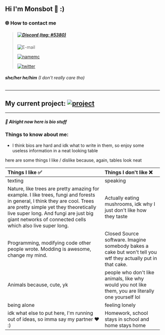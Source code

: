 
## Hi I'm Monsbot 👋 :)

### 🌐 How to contact me
>##### [![Discord](https://img.shields.io/badge/Discord-Monsbot-5865f2?style=for-the-badge&logo=Discord&logoColor=white)  (tag: #5380)](https://discord.com)
>
> ![E-mail](https://img.shields.io/badge/Mail-Monsbot@protonmail.com-8a6eff?style=for-the-badge&logo=gmail&logoColor=white)
>
> [![namemc](https://img.shields.io/badge/namemc-Monsbot-191919?style=for-the-badge&logo=namemc&logoColor=white)](https://namemc.com/profile/Monsbot.1)
>
> [![twitter](https://img.shields.io/badge/twitter-Keimooa-1DA1F2?style=for-the-badge&logo=twitter&logoColor=white)](https://twitter.com/Keimooa)


###### **she/her he/him** (*I don't really care tho*)
---
## My current project: [![project](https://img.shields.io/badge/Plunzish-Pixmoji-brightgreen)](https://github.com/Plunzi/PixMoji/tree/pixmoji-plugin)

---
##### 📜 Alright now here is bio stuff


### Things to know about me:
* I think bios are hard and idk what to write in them, so enjoy some useless information in a neat looking table

here are some things I like / dislike because, again, tables look neat

| Things I like ✅ | Things I don't like ❌     |
| :------------- | :------------- |
| texting | speaking |
| Nature, like trees are pretty amazing for example. I like trees, fungi and forests in general, I think they are cool. Trees are pretty simple yet they theoretically live super long. And fungi are just big giant networks of connected cells which also live super long.       |   Actually eating mushrooms, idk why I just don't like how they taste       |
| Programming, modifying code other people wrote. Modding is awesome, change my mind. | Closed Source software. Imagine somebody bakes a cake but won't tell you wtf they actually put in that cake.|
|Animals because, cute, yk | people who don't like animals, like why would you not like them, you are literally one yourself lol |
|being alone|feeling lonely| (yeah ik)
|idk what else to put here, I'm running out of ideas, so imma say my partner ❤️ :)| Homework, school stays in school and home stays home|

